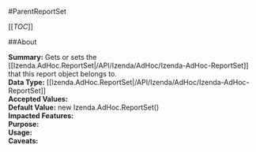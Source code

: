 #ParentReportSet

[[_TOC_]]

##About

**Summary:** Gets or sets the [[Izenda.AdHoc.ReportSet|/API/Izenda/AdHoc/Izenda-AdHoc-ReportSet]] that this report object belongs to.  
**Data Type:** [[Izenda.AdHoc.ReportSet|/API/Izenda/AdHoc/Izenda-AdHoc-ReportSet]]  
**Accepted Values:**   
**Default Value:** new Izenda.AdHoc.ReportSet()  
**Impacted Features:**   
**Purpose:**   
**Usage:**   
**Caveats:**   

